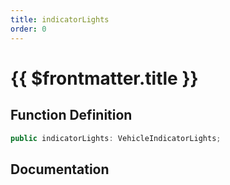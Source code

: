 ```yaml
---
title: indicatorLights
order: 0
---
```


# {{ $frontmatter.title }}

## Function Definition

```ts
public indicatorLights: VehicleIndicatorLights;
```

## Documentation

<!--@include: ./parts/indicatorLights.md-->
